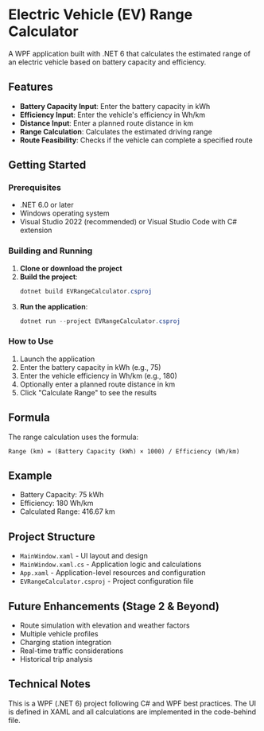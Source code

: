 # Electric Vehicle (EV) Range Calculator

A WPF application built with .NET 6 that calculates the estimated range of an electric vehicle based on battery capacity and efficiency.

## Features

- **Battery Capacity Input**: Enter the battery capacity in kWh
- **Efficiency Input**: Enter the vehicle's efficiency in Wh/km  
- **Distance Input**: Enter a planned route distance in km
- **Range Calculation**: Calculates the estimated driving range
- **Route Feasibility**: Checks if the vehicle can complete a specified route

## Getting Started

### Prerequisites

- .NET 6.0 or later
- Windows operating system
- Visual Studio 2022 (recommended) or Visual Studio Code with C# extension

### Building and Running

1. **Clone or download the project**
2. **Build the project**:
   ```powershell
   dotnet build EVRangeCalculator.csproj
   ```
3. **Run the application**:
   ```powershell
   dotnet run --project EVRangeCalculator.csproj
   ```

### How to Use

1. Launch the application
2. Enter the battery capacity in kWh (e.g., 75)
3. Enter the vehicle efficiency in Wh/km (e.g., 180)
4. Optionally enter a planned route distance in km
5. Click "Calculate Range" to see the results

## Formula

The range calculation uses the formula:
```
Range (km) = (Battery Capacity (kWh) × 1000) / Efficiency (Wh/km)
```

## Example

- Battery Capacity: 75 kWh
- Efficiency: 180 Wh/km
- Calculated Range: 416.67 km

## Project Structure

- `MainWindow.xaml` - UI layout and design
- `MainWindow.xaml.cs` - Application logic and calculations
- `App.xaml` - Application-level resources and configuration
- `EVRangeCalculator.csproj` - Project configuration file

## Future Enhancements (Stage 2 & Beyond)

- Route simulation with elevation and weather factors
- Multiple vehicle profiles
- Charging station integration
- Real-time traffic considerations
- Historical trip analysis

## Technical Notes

This is a WPF (.NET 6) project following C# and WPF best practices. The UI is defined in XAML and all calculations are implemented in the code-behind file.
